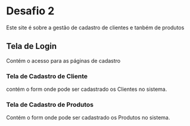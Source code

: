 # Desafio 2
Este site é sobre a gestão de cadastro de clientes e tanbém de produtos
## Tela de Login
Contém o acesso para as páginas de cadastro

### Tela de Cadastro de Cliente
contém o form onde pode ser cadastrado os Clientes no sistema.

### Tela de Cadastro de Produtos

Contém o form onde pode ser cadastrado os Produtos no sistema.
